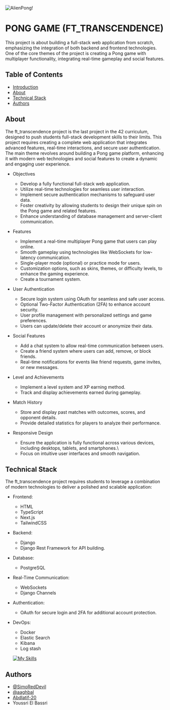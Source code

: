
![AlienPong!](https://media.discordapp.net/attachments/1119948190838444122/1319682348551376998/Screen_Shot_2024-12-20_at_4.05.36_PM.png?ex=6766d976&is=676587f6&hm=6aa7592f21ee9ff99af3d3a05033c70431128db4d7111140168107a9beb542fd&=&format=webp&quality=lossless&width=3592&height=1754)

# PONG GAME (FT_TRANSCENDENCE)

This project is about building a full-stack web application from scratch, emphasizing the integration of both backend and frontend technologies. One of the core themes of the project is creating a Pong game with multiplayer functionality, integrating real-time gameplay and social features.
## Table of Contents

- [Introduction](#)
- [About](#)
- [Technical Stack](#)
- [Authors](#)
## About

The ft_transcendence project is the last project in the 42 curriculum, designed to push students full-stack development skills to their limits. This project requires creating a complete web application that integrates advanced features, real-time interactions, and secure user authentication. The main theme revolves around building a Pong game platform, enhancing it with modern web technologies and social features to create a dynamic and engaging user experience.

- Objectives

    - Develop a fully functional full-stack web application.
    - Utilize real-time technologies for seamless user interaction.
    - Implement secure authentication mechanisms to safeguard user data.
    - Foster creativity by allowing students to design their unique spin on the Pong game and related features.
    - Enhance understanding of database management and server-client communication.
- Features

    - Implement a real-time multiplayer Pong game that users can play online.
    - Smooth gameplay using technologies like WebSockets for low-latency communication.
    - Single-player mode (optional) or practice mode for users.
    - Customization options, such as skins, themes, or difficulty levels, to enhance the gaming experience.
    - Create a tournament system.
- User Authentication

    - Secure login system using OAuth for seamless and safe user access.
    - Optional Two-Factor Authentication (2FA) to enhance account security.
    - User profile management with personalized settings and game preferences.
    - Users can update/delete their account or anonymize their data.
- Social Features
    - Add a chat system to allow real-time communication between users.
    - Create a friend system where users can add, remove, or block friends.
    - Real-time notifications for events like friend requests, game invites, or new messages.
- Level and Achievements

    - Implement a level system and XP earning method.
    - Track and display achievements earned during gameplay.
- Match History

    - Store and display past matches with outcomes, scores, and opponent details.
    - Provide detailed statistics for players to analyze their performance.
- Responsive Design

    - Ensure the application is fully functional across various devices, including desktops, tablets, and smartphones.\
    - Focus on intuitive user interfaces and smooth navigation.
## Technical Stack
The ft_transcendence project requires students to leverage a combination of modern technologies to deliver a polished and scalable application:

- Frontend:
    - HTML
    - TypeScript
    - Next.js
    - TailwindCSS

- Backend:
    - Django
    - Django Rest Framework for API building.

- Database:
    - PostgreSQL

- Real-Time Communication:
    - WebSockets
    - Django Channels

- Authentication:
    - OAuth for secure login and 2FA for additional account protection.

- DevOps:
    - Docker
    - Elastic Search
    - Kibana
    - Log stash
    
    [![My Skills](https://skillicons.dev/icons?i=html,css,js,ts,react,next,tailwind,django,python,postgresql,docker,git)](https://skillicons.dev)
## Authors
- [@SimoRedDevil](https://github.com/SimoRedDevil)
- [@aaghbal](https://github.com/aaghbal)
- [Abdlatif-20](https://github.com/Abdlatif-20)
- Youssri El Bassri

